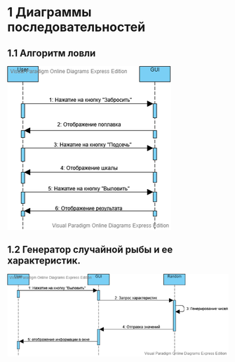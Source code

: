 # 1 Диаграммы последовательностей
## 1.1 Алгоритм ловли
![](https://github.com/ReshetnevMihail/Project/blob/master/Diagrams/Sepuence/FishingAlgorithm.png)
## 1.2 Генератор случайной рыбы и ее характеристик.
![](https://github.com/ReshetnevMihail/Project/blob/master/Diagrams/Sepuence/Random.png)
